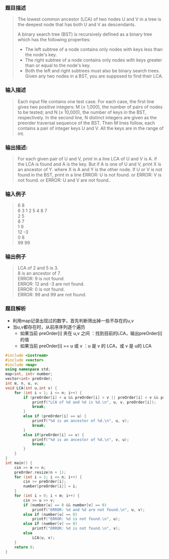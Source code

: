 ### 题目描述

> The lowest common ancestor (LCA) of two nodes U and V in a tree is the deepest node that has both U and V as descendants.
>
>A binary search tree (BST) is recursively defined as a binary tree which has the following properties:
>
>- The left subtree of a node contains only nodes with keys less than the node's key.
>- The right subtree of a node contains only nodes with keys greater than or equal to the node's key.
>- Both the left and right subtrees must also be binary search trees.
>Given any two nodes in a BST, you are supposed to find their LCA.

### 输入描述

> Each input file contains one test case. For each case, the first line gives two positive integers: M (≤ 1,000), the number of pairs of nodes to be tested; and N (≤ 10,000), the number of keys in the BST, respectively. In the second line, N distinct integers are given as the preorder traversal sequence of the BST. Then M lines follow, each contains a pair of integer keys U and V. All the keys are in the range of int.


### 输出描述:
> For each given pair of U and V, print in a line LCA of U and V is A. if the LCA is found and A is the key. But if A is one of U and V, print X is an ancestor of Y. where X is A and Y is the other node. If U or V is not found in the BST, print in a line ERROR: U is not found. or ERROR: V is not found. or ERROR: U and V are not found..

### 输入例子
> 6 8<br>
6 3 1 2 5 4 8 7<br>
2 5<br>
8 7<br>
1 9<br>
12 -3<br>
0 8<br>
99 99<br>

### 输出例子
>LCA of 2 and 5 is 3.<br>
8 is an ancestor of 7.<br>
ERROR: 9 is not found.<br>
ERROR: 12 and -3 are not found.<br>
ERROR: 0 is not found.<br>
ERROR: 99 and 99 are not found.<br>

### 题目解析

- 利用map记录出现过的数字，首先判断筛出掉一些不存在的u,v
- 当u,v都存在时，从前序序列逐个遍历
   - 如果当前  preOrder[i] 夹在 u,v 之间 ：找到目前的LCA，输出preOrder[i]的值
    - 如果当前  preOrder[i] == u 或 v ：u 是 v 的 LCA，或 v 是 u的 LCA

```C++
#include <iostream>
#include <vector>
#include <map>
using namespace std;
map<int, int> number;
vector<int> preOrder;
int m, n, u, v; 
void LCA(int u,int v) {
	for (int i = 1; i <= n; i++) {
		if (preOrder[i] < u && preOrder[i] > v || preOrder[i] < v && preOrder[i] > u){
			printf("LCA of %d and %d is %d.\n", u, v, preOrder[i]);
			break;
		}
		else if (preOrder[i] == u) {
			printf("%d is an ancestor of %d.\n", u, v);
			break;
		}
		else if(preOrder[i] == v) {
			printf("%d is an ancestor of %d.\n", v, u);
			break;
		}
	}
}
int main() {
	cin >> m >> n;
	preOrder.resize(n + 1);
	for (int i = 1; i <= n; i++) {
		cin >> preOrder[i];
		number[preOrder[i]] = i;
	}
	for (int i = 0; i < m; i++) {
		cin >> u >> v;
		if (number[u] == 0 && number[v] == 0)
			printf("ERROR: %d and %d are not found.\n", u, v);
		else if (number[u] == 0)
			printf("ERROR: %d is not found.\n", u);
		else if (number[v] == 0)
			printf("ERROR: %d is not found.\n", v);
		else
			LCA(u, v);
	}
	return 0;
}
```